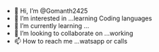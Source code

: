 - 👋 Hi, I’m @Gomanth2425
- 👀 I’m interested in ...learning Coding languages
- 🌱 I’m currently learning ...
- 💞️ I’m looking to collaborate on ...working 
- 📫 How to reach me ...watsapp or calls

<!---
Gomanth2425/Gomanth2425 is a ✨ special ✨ repository because its `README.md` (this file) appears on your GitHub profile.
You can click the Preview link to take a look at your changes.
--->
